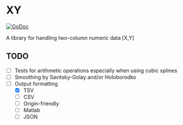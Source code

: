 XY
========
[![GoDoc](https://godoc.org/github.com/shvgn/xy?status.svg)](https://godoc.org/github.com/shvgn/xy)

A library for handling two-column numeric data [X,Y]

TODO
----

- [ ] Tests for arithmetic operations especially when using cubic splines
- [ ] Smoothing by Savitsky-Golay and/or Holoborodko
- [ ] Output formatting 
	- [x] TSV
	- [ ] CSV
	- [ ] Origin-friendly
	- [ ] Matlab
	- [ ] JSON
